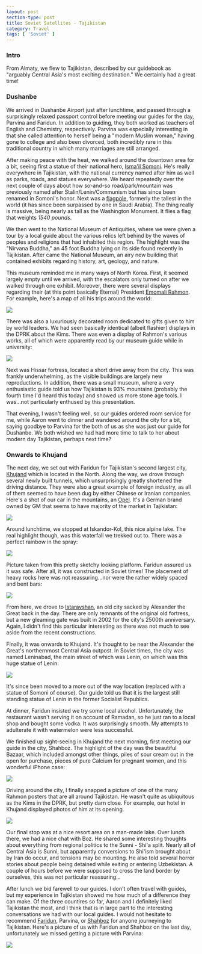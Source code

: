 ```yaml
---
layout: post
section-type: post
title: Soviet Satellites - Tajikistan
category: Travel
tags: [ 'Soviet' ]
---
```


### Intro

From Almaty, we flew to Tajikistan, described by our guidebook as
"arguably Central Asia's most exciting destination." We certainly
had a great time!

### Dushanbe

We arrived in Dushanbe Airport just after lunchtime, and passed through a
surprisingly relaxed passport control before meeting our guides for the day,
Parvina and Faridun. In addition to guiding, they both worked as teachers of
English and Chemistry, respectively. Parvina was especially interesting in that
she called attention to herself being a "modern Muslim woman," having gone to
college and also been divorced, both incredibly rare in this traditional
country in which many marriages are still arranged.

After making peace with the heat, we walked around the downtown area
for a bit, seeing first a statue of their national hero,
[Isma'il Somoni](https://en.wikipedia.org/wiki/Isma%27il_ibn_Ahmad).
He's really everywhere in Tajikistan, with the national currency named after
him as well as parks, roads, and statues everywhere. We heard repeatedly over
the next couple of days about how so-and-so road/park/mountain was previously
named after Stalin/Lenin/Communism but has since been renamed in Somoni's honor.
Next was a
[flagpole](https://en.wikipedia.org/wiki/Dushanbe_Flagpole),
formerly the tallest
in the world (it has since been surpassed by one in Saudi Arabia). The thing
really is massive, being nearly as tall as the Washington Monument. It flies
a flag that weights *1540 pounds*.

We then went to the National Museum of Antiquities, where we were given a tour
by a local guide about the various relics left behind by the waves of
peoples and religions that had inhabited this region. The highlight was
the "Nirvana Buddha," an 45 foot Buddha lying on its side found recently
in Tajikistan. After came the National Museum, an airy new building that
contained exhibits regarding history, art, geology, and nature. 

This museum reminded me in many ways of North Korea. First, it seemed
largely empty until we arrived, with the escalators only turned on after
we walked through one exhibit. Moreover, there were several displays
regarding their (at this point basically Eternal) President
[Emomali Rahmon](https://en.wikipedia.org/wiki/Emomali_Rahmon). For example,
here's a map of all his trips around the world:

![](https://dl.dropboxusercontent.com/s/p7i3acv4ymsp6o3/P6100010.JPG?dl=0)

There was also a luxuriously decorated room dedicated to gifts given to
him by world leaders. We had seen basically identical (albeit flashier)
displays in the DPRK about the Kims. There was even
a display of Rahmon's various works, all of which were apparently read by
our museum guide while in university:

![](https://dl.dropboxusercontent.com/s/3lsnfyode7613mv/P6100011.JPG?dl=0)

Next was Hissar fortress, located a short drive away from the city.
This was frankly underwhelming, as the visible buildings are largely
new reproductions. In addition, there was a small museum, where 
a very enthusiastic guide told us how Tajikistan is 93\% mountains (probably the
fourth time I'd heard this today) and showed us more stone age tools.
I was...not particularly enthused by this presentation.

That evening, I wasn't feeling well, so our guides ordered room service for me,
while Aaron went to dinner and wandered around the city for a bit, saying
goodbye to Parvina for the both of us as she was just our guide for Dushanbe.
We both wished we had had more time to talk to her about modern day Tajikistan,
perhaps next time?

### Onwards to Khujand

The next day, we set out with Faridun for Tajikistan's second largest city,
[Khujand](https://en.wikipedia.org/wiki/Khujand)
which is located in the North.
Along the way, we drove through several newly built tunnels, which
unsurprisingly greatly shortened the driving distance. They were also a great
example of foreign industry, as all of them seemed to have been dug by either
Chinese or Iranian companies. Here's a shot of our car in the mountains, an
[Opel](https://en.wikipedia.org/wiki/Opel). It's a German brand owned by GM
that seems to have majority of the market in Tajikistan:

![](https://dl.dropboxusercontent.com/s/hm76046bxsqt2m7/P6110043.JPG?dl=0)

Around lunchtime, we stopped at Iskandor-Kol, this nice alpine lake. The real
highlight though, was this waterfall we trekked out to. There was a perfect
rainbow in the spray:

![](https://dl.dropboxusercontent.com/s/jpmqq44yf10sesz/P6110047.JPG?dl=0)

Picture taken from this pretty sketchy looking platform. Faridun assured
us it was safe. After all, it was constructed in Soviet times! The placement
of heavy rocks here was not reassuring...nor were the rather widely
spaced and bent bars:

![](https://dl.dropboxusercontent.com/s/u614ok5claszp35/P6110061.JPG?dl=0)

From here, we drove to
[Istaravshan](https://en.wikipedia.org/wiki/Istaravshan),
an old city sacked by Alexander the Great
back in the day. There are only remnants of the original old fortress, but a new
gleaming gate was built in 2002 for the city's 2500th anniversary. Again,
I didn't find this particular interesting as there was not much to see
aside from the recent constructions.

Finally, it was onwards to Khujand. It's thought to be near the Alexander
the Great's northernmost Central Asia outpost.
In Soviet times, the city was named
Leninabad, the main street of which was Lenin, on which was this huge
statue of Lenin:

![](https://dl.dropboxusercontent.com/s/js3i99v0rh37aoc/P6110080.JPG?dl=0)

It's since been moved to a more out of the way location (replaced with a statue
of Somoni of course). Our guide told us that it is the largest still standing
statue of Lenin in the former Socialist Republics.

At dinner, Faridun insisted we try some local alcohol. Unfortunately, the
restaurant wasn't serving it on account of Ramadan, so he just ran to a local
shop and bought some vodka. It was surprisingly smooth. My attempts to
adulterate it with watermelon were less successful.

We finished up sight-seeing in Khujand the next morning, first meeting our
guide in the city, Shahboz. The highlight of the day was the beautiful Bazaar,
which included amongst other things, piles of sour cream out in the open
for purchase, pieces of pure Calcium for pregnant women, and this wonderful
iPhone case:

![](https://dl.dropboxusercontent.com/s/viea4k3qpmbo7wu/P6110098.JPG?dl=0)

Driving around the city, I finally snapped a picture of one of the many
Rahmon posters that are all around Tajikistan. He wasn't quite as ubiquitous
as the Kims in the DPRK, but pretty darn close. For example, our hotel in
Khujand displayed photos of him at its opening.

![](https://dl.dropboxusercontent.com/s/61vz2gc7ssapxhk/P6110102.JPG?dl=0)

Our final stop was at a nice resort area on a man-made lake. Over lunch
there, we had a nice chat with Boz. He shared some interesting thoughts
about everything from regional politics to the Sunni - Shi'a split.
Nearly all of Central Asia is Sunni, but apparently conversions to Shi'ism
brought about by Iran do occur, and tensions may be mounting. He also told
several horror stories about people being detained while exiting or entering
Uzbekistan. A couple of hours before we were supposed to cross the land border
by ourselves, this was not particular reassuring...

After lunch we bid farewell to our guides. I don't often travel with guides,
but my experience in Tajikistan showed me how much of a difference they can
make. Of the three countires so far, Aaron and I definitely liked Tajikistan
the most, and I think that is in large part to the interesting conversations
we had with our local guides. I would not hesitate to recommend
[Faridun](https://www.facebook.com/profile.php?id=100003203084678),
Parvina, or [Shahboz](https://www.facebook.com/shahboz.akramzoda) for anyone
journeying to Tajikistan.
Here's a picture of us with Faridun and Shahboz
on the last day, unfortunately we missed getting a picture with Parvina:

![](https://dl.dropboxusercontent.com/s/2t0fjsyiv8wxam2/P6120114.JPG?dl=0)